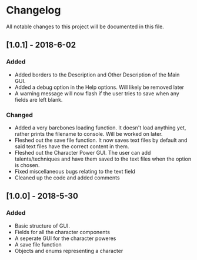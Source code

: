 # Changelog
All notable changes to this project will be documented in this file.

## [1.0.1] - 2018-6-02

### Added
- Added borders to the Description and Other Description of the Main GUI.
- Added a debug option in the Help options. Will likely be removed later
- A warning message will now flash if the user tries to save when any fields are left blank.

### Changed
- Added a very barebones loading function. It doesn't load anything yet, rather prints the filename to console. Will be worked on later.
- Fleshed out the save file function. It now saves text files by default and said text files have the correct content in them.
- Fleshed out the Character Power GUI. The user can add talents/techniques and have them saved to the text files when the option is chosen.
- Fixed miscellaneous bugs relating to the text field
- Cleaned up the code and added comments


## [1.0.0] - 2018-5-30
### Added
- Basic structure of GUI.
- Fields for all the character components
- A seperate GUI for the character poweres
- A save file function
- Objects and enums representing a character
